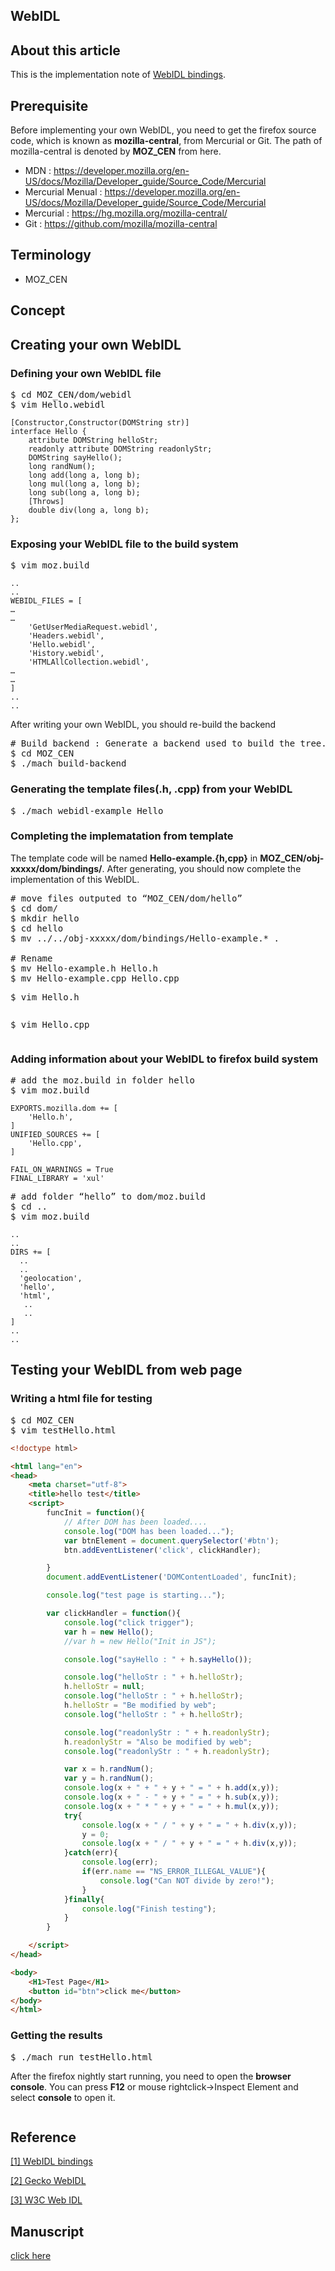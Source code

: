 ## WebIDL



## About this article
This is the implementation note of [WebIDL bindings](#WebIDLBindings). 

<!-- More -->

## Prerequisite

Before implementing your own WebIDL, 
you need to get the firefox source code, 
which is known as **mozilla-central**, from Mercurial or Git.
The path of mozilla-central is denoted by **MOZ_CEN** from here.

- MDN : https://developer.mozilla.org/en-US/docs/Mozilla/Developer_guide/Source_Code/Mercurial
- Mercurial Menual : https://developer.mozilla.org/en-US/docs/Mozilla/Developer_guide/Source_Code/Mercurial
- Mercurial : https://hg.mozilla.org/mozilla-central/
- Git : https://github.com/mozilla/mozilla-central



## Terminology

- MOZ_CEN


## Concept



## Creating your own WebIDL

### Defining your own WebIDL file
<pre>
$ cd MOZ_CEN/dom/webidl
$ vim Hello.webidl
</pre>

```
[Constructor,Constructor(DOMString str)]
interface Hello {
    attribute DOMString helloStr;
    readonly attribute DOMString readonlyStr;
    DOMString sayHello();
    long randNum();
    long add(long a, long b);
    long mul(long a, long b);
    long sub(long a, long b);
    [Throws]
    double div(long a, long b);
};
```


### Exposing your WebIDL file to the build system

<pre>
$ vim moz.build
</pre>

```
..
..
WEBIDL_FILES = [
…
…
    'GetUserMediaRequest.webidl',
    'Headers.webidl',
    'Hello.webidl',
    'History.webidl',
    'HTMLAllCollection.webidl',
…
…
]
..
..
```

After writing your own WebIDL, you should re-build the backend
<pre>
# Build backend : Generate a backend used to build the tree.
$ cd MOZ_CEN
$ ./mach build-backend
</pre>



### Generating the template files(.h, .cpp) from your WebIDL

<pre>
$ ./mach webidl-example Hello
</pre>



### Completing the implematation from template

The template code will be named **Hello-example.{h,cpp}**
in **MOZ_CEN/obj-xxxxx/dom/bindings/**.
After generating, you should now complete the implementation of this WebIDL.

<pre>
# move files outputed to “MOZ_CEN/dom/hello”
$ cd dom/
$ mkdir hello
$ cd hello
$ mv ../../obj-xxxxx/dom/bindings/Hello-example.* .

# Rename
$ mv Hello-example.h Hello.h
$ mv Hello-example.cpp Hello.cpp
</pre>

<pre>
$ vim Hello.h
</pre>

```cpp
```


<pre>
$ vim Hello.cpp
</pre>

```cpp
```


### Adding information about your WebIDL to firefox build system

<pre>
# add the moz.build in folder hello
$ vim moz.build
</pre>

```
EXPORTS.mozilla.dom += [
    'Hello.h',
]
UNIFIED_SOURCES += [
    'Hello.cpp',
]

FAIL_ON_WARNINGS = True
FINAL_LIBRARY = 'xul'
```

<pre>
# add folder “hello” to dom/moz.build
$ cd ..
$ vim moz.build
</pre>

```
..
..
DIRS += [
  ..
  ..
  'geolocation',
  'hello',
  'html',
   ..
   ..
]
..
..
```


## Testing your WebIDL from web page

### Writing a html file for testing

<pre>
$ cd MOZ_CEN
$ vim testHello.html
</pre>

```html
<!doctype html>

<html lang="en">
<head>
    <meta charset="utf-8">
    <title>hello test</title>
    <script>
        funcInit = function(){
            // After DOM has been loaded....
            console.log("DOM has been loaded...");
            var btnElement = document.querySelector('#btn');
            btn.addEventListener('click', clickHandler);

        }
        document.addEventListener('DOMContentLoaded', funcInit);

        console.log("test page is starting...");

        var clickHandler = function(){
            console.log("click trigger");
            var h = new Hello();
            //var h = new Hello("Init in JS");

            console.log("sayHello : " + h.sayHello());

            console.log("helloStr : " + h.helloStr);
            h.helloStr = null;
            console.log("helloStr : " + h.helloStr);
            h.helloStr = "Be modified by web";
            console.log("helloStr : " + h.helloStr);

            console.log("readonlyStr : " + h.readonlyStr);
            h.readonlyStr = "Also be modified by web";
            console.log("readonlyStr : " + h.readonlyStr);

            var x = h.randNum();
            var y = h.randNum();
            console.log(x + " + " + y + " = " + h.add(x,y));
            console.log(x + " - " + y + " = " + h.sub(x,y));
            console.log(x + " * " + y + " = " + h.mul(x,y));
            try{
                console.log(x + " / " + y + " = " + h.div(x,y));
                y = 0;
                console.log(x + " / " + y + " = " + h.div(x,y));
            }catch(err){
                console.log(err);
                if(err.name == "NS_ERROR_ILLEGAL_VALUE"){
                    console.log("Can NOT divide by zero!");
                }
            }finally{
                console.log("Finish testing");
            }
        }

    </script>
</head>

<body>
    <H1>Test Page</H1>
    <button id="btn">click me</button>
</body>
</html>
```

### Getting the results
<pre>
$ ./mach run testHello.html
</pre>

After the firefox nightly start running, 
you need to open the **browser console**.
You can press **F12** or mouse rightclick->Inspect Element 
and select **console** to open it.

<pre>
</pre>


## Reference

<a title="WebIDLBindings" target="_blank" href="https://developer.mozilla.org/en-US/docs/Mozilla/WebIDL_bindings">[1] WebIDL bindings</a>

<a title="GeckoWebIDL" target="_blank" href="https://github.com/mozilla/gecko-dev/blob/master/dom/bindings/docs/index.rst">[2] Gecko WebIDL</a>

<a title="W3CWebIDL" target="_blank" href="http://www.w3.org/TR/WebIDL/">[3] W3C Web IDL</a>


## Manuscript

<a title="Google Doc" target="_blank" href="https://docs.google.com/a/mozilla.com/document/d/1iM89Tmsh7PmohOq5R4-ZtHMKVAw1qPHc_sC4aZ1XU6E/edit?usp=sharing">click here</a>
